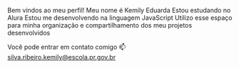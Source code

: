 Bem vindos ao meu perfil!
Meu nome é Kemily Eduarda
Estou estudando no Alura
Estou me desenvolvendo na linguagem JavaScript
Utilizo esse espaço para minha organização e compartilhamento dos meu projetos desenvolvidos

Você pode entrar em contato comigo 📫
silva.ribeiro.kemily@escola.pr.gov.br
